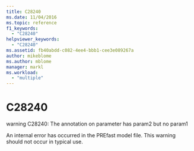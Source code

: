 ```yaml
---
title: C28240
ms.date: 11/04/2016
ms.topic: reference
f1_keywords:
  - "C28240"
helpviewer_keywords:
  - "C28240"
ms.assetid: fb40abdd-c082-4ee4-bbb1-cee3e089267a
author: mikeblome
ms.author: mblome
manager: markl
ms.workload:
  - "multiple"
---
```

# C28240
warning C28240: The annotation on parameter has param2 but no param1

 An internal error has occurred in the PREfast model file. This warning should not occur in typical use.